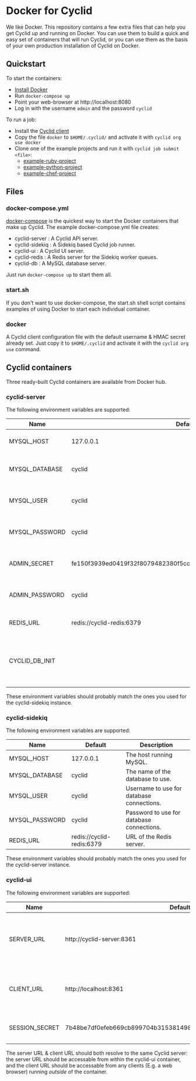 # Docker for Cyclid

We like Docker. This repository contains a few extra files that can help you get Cyclid up and running on Docker. You can use them to build a quick and easy set of containers that will run Cyclid, or you can use them as the basis of your own production installation of Cyclid on Docker.

## Quickstart

To start the containers:

  * [Install Docker](https://www.docker.com/community-edition)
  * Run `docker-compose up`
  * Point your web-browser at http://localhost:8080
  * Log in with the username `admin` and the password `cyclid`

To run a job:

  * Install the [Cyclid client](https://rubygems.org/gems/cyclid-client)
  * Copy the file `docker` to `$HOME/.cyclid/` and activate it with `cyclid org use docker`
  * Clone one of the example projects and run it with `cyclid job submit <file>`:
    * [example-ruby-project](https://github.com/Cyclid/example-ruby-project)
    * [example-python-project](https://github.com/Cyclid/example-python-project)
    * [example-chef-project](https://github.com/Cyclid/example-chef-project)

## Files

### docker-compose.yml

[docker-compose](https://docs.docker.com/compose/overview/) is the quickest way to start the Docker containers that make up Cyclid. The example docker-compose.yml file creates:

  * cyclid-server : A Cyclid API server.
  * cyclid-sidekiq : A Sidekiq based Cyclid job runner.
  * cyclid-ui : A Cyclid UI server.
  * cyclid-redis : A Redis server for the Sidekiq worker queues.
  * cyclid-db : A MySQL database server.
  
Just run `docker-compose up` to start them all.

### start.sh

If you don't want to use docker-compose, the start.sh shell script contains examples of using Docker to start each individual container.

### docker

A Cyclid client configuration file with the default username & HMAC secret already set. Just copy it to `$HOME/.cyclid` and activate it with the `cyclid org use` command.

## Cyclid containers

Three ready-built Cyclid containers are available from Docker hub.

### cyclid-server

The following environment variables are supported:

| Name | Default | Description |
|---|---|---|
|MYSQL_HOST|127.0.0.1|The host running MySQL.|
|MYSQL_DATABASE|cyclid|The name of the database to use.|
|MYSQL_USER|cyclid|Username to use for database connections.|
|MYSQL_PASSWORD|cyclid|Password to use for database connections.|
|ADMIN_SECRET|fe150f3939ed0419f32f8079482380f5cc54885a381904c15d861e8dc5989286|The initial 'admin' users HMAC secret.|
|ADMIN_PASSWORD|cyclid|The initial 'admin' users password.|
|REDIS_URL|redis://cyclid-redis:6379|URL of the Redis server.|
|CYCLID_DB_INIT|   |Should the container attempt to run `cyclid-db-init` when it's started?|

These environment variables should probably match the ones you used for the cyclid-sidekiq instance.

### cyclid-sidekiq

The following environment variables are supported:

| Name | Default | Description |
|---|---|---|
|MYSQL_HOST|127.0.0.1|The host running MySQL.|
|MYSQL_DATABASE|cyclid|The name of the database to use.|
|MYSQL_USER|cyclid|Username to use for database connections.|
|MYSQL_PASSWORD|cyclid|Password to use for database connections.|
|REDIS_URL|redis://cyclid-redis:6379|URL of the Redis server.|

These environment variables should probably match the ones you used for the cyclid-server instance.

### cyclid-ui

The following environment variables are supported:

| Name | Default | Description |
|---|---|---|
|SERVER_URL|http://cyclid-server:8361|URL to the Cyclid server to connect to directly from the UI server.|
|CLIENT_URL|http://localhost:8361|URL to the Cyclid server to connect to from the client.|
|SESSION_SECRET|7b48be7df0efeb669cb899704b3153814980c9a846fd3b1398bcd6cb20e6e5ed|Unicorn session encryption secret.|

The server URL & client URL should both resolve to the same Cyclid server: the server URL should be accessable from within the cyclid-ui container, and the client URL should be accessable from any clients (E.g. a web browser) running *outside* of the container.
